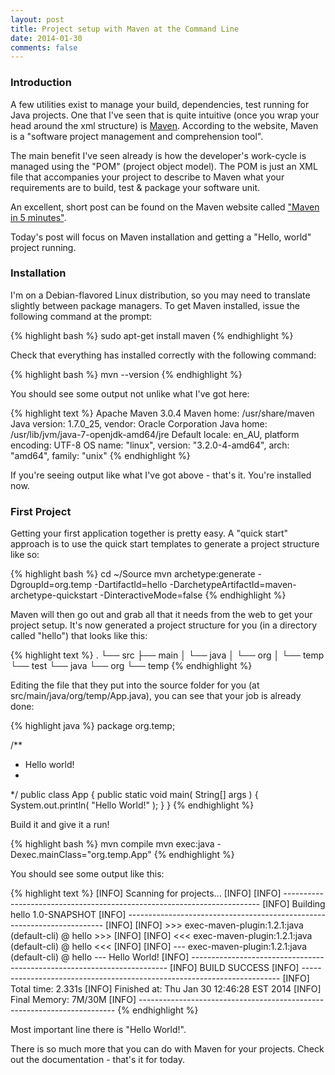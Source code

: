 ```yaml
---
layout: post
title: Project setup with Maven at the Command Line
date: 2014-01-30
comments: false
---
```


### Introduction

A few utilities exist to manage your build, dependencies, test running for Java projects. One that I've seen that is quite intuitive (once you wrap your head around the xml structure) is [Maven](http://maven.apache.org/). According to the website, Maven is a "software project management and comprehension tool".

The main benefit I've seen already is how the developer's work-cycle is managed using the "POM" (project object model). The POM is just an XML file that accompanies your project to describe to Maven what your requirements are to build, test & package your software unit.

An excellent, short post can be found on the Maven website called ["Maven in 5 minutes"](http://maven.apache.org/guides/getting-started/maven-in-five-minutes.html).

Today's post will focus on Maven installation and getting a "Hello, world" project running.

### Installation

I'm on a Debian-flavored Linux distribution, so you may need to translate slightly between package managers. To get Maven installed, issue the following command at the prompt:

{% highlight bash %}
sudo apt-get install maven
{% endhighlight %}

Check that everything has installed correctly with the following command:

{% highlight bash %}
mvn --version
{% endhighlight %}

You should see some output not unlike what I've got here:

{% highlight text %}
Apache Maven 3.0.4
Maven home: /usr/share/maven
Java version: 1.7.0_25, vendor: Oracle Corporation
Java home: /usr/lib/jvm/java-7-openjdk-amd64/jre
Default locale: en_AU, platform encoding: UTF-8
OS name: "linux", version: "3.2.0-4-amd64", arch: "amd64", family: "unix"
{% endhighlight %}

If you're seeing output like what I've got above - that's it. You're installed now.

### First Project

Getting your first application together is pretty easy. A "quick start" approach is to use the quick start templates to generate a project structure like so:

{% highlight bash %}
cd ~/Source
mvn archetype:generate -DgroupId=org.temp -DartifactId=hello -DarchetypeArtifactId=maven-archetype-quickstart -DinteractiveMode=false
{% endhighlight %}

Maven will then go out and grab all that it needs from the web to get your project setup. It's now generated a project structure for you (in a directory called "hello") that looks like this:

{% highlight text %}
.
└── src
    ├── main
    │   └── java
    │       └── org
    │           └── temp
    └── test
        └── java
        	└── org
        		└── temp
{% endhighlight %}

Editing the file that they put into the source folder for you (at src/main/java/org/temp/App.java), you can see that your job is already done:

{% highlight java %}
package org.temp;

/**
 * Hello world!
 *
 */
public class App {
    public static void main( String[] args ) {
            System.out.println( "Hello World!" );
    }
}
{% endhighlight %}

Build it and give it a run!

{% highlight bash %}
mvn compile
mvn exec:java -Dexec.mainClass="org.temp.App"
{% endhighlight %}

You should see some output like this:

{% highlight text %}
[INFO] Scanning for projects...
[INFO]
[INFO] ------------------------------------------------------------------------
[INFO] Building hello 1.0-SNAPSHOT
[INFO] ------------------------------------------------------------------------
[INFO]
[INFO] >>> exec-maven-plugin:1.2.1:java (default-cli) @ hello >>>
[INFO]
[INFO] <<< exec-maven-plugin:1.2.1:java (default-cli) @ hello <<<
[INFO]
[INFO] --- exec-maven-plugin:1.2.1:java (default-cli) @ hello ---
Hello World!
[INFO] ------------------------------------------------------------------------
[INFO] BUILD SUCCESS
[INFO] ------------------------------------------------------------------------
[INFO] Total time: 2.331s
[INFO] Finished at: Thu Jan 30 12:46:28 EST 2014
[INFO] Final Memory: 7M/30M
[INFO] ------------------------------------------------------------------------
{% endhighlight %}

Most important line there is "Hello World!". 

There is so much more that you can do with Maven for your projects. Check out the documentation - that's it for today.